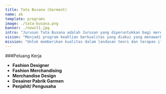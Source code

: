 ```yaml
---
title: Tata Busana (Garment)
name: ak
template: programs
image: ./tata-busana.png
banner: ./newit1.jpg
intro: "Jurusan Tata Busana adalah Jurusan yang diperuntukkan bagi mereka yang ingin mengembangkan bakat dan minatnya dalam hal jahit menjahit, sampai dengan membuat produk yang berkualitas. Pada intinya jurusan ini mengakomodir para siswa yang memiliki minat dalam hal fashion."
vision: "Menjadi program keahlian berkualitas yang diakui yang menawarkan pendidikan profesional berkualitas tinggi yang mengarah ke keunggulan praktis bagi sejumlah besar siswa berbakat."
mission: "Untuk memberikan kualitas dalam landasan teori dan terapan ilmu akuntansi dan melatih siswa untuk menerapkan pendidikan ini secara efektif untuk memecahkan masalah dunia nyata."
---
```


###Peluang Kerja
- **Fashion Designer**
- **Fashion Merchandising**
- **Merchandise Design**
- **Desainer Pabrik Garmen**
- **Penjahit/ Pengusaha**